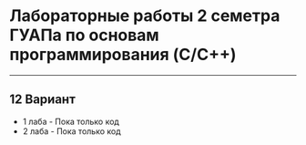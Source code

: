 # Лабораторные работы 2 семетра ГУАПа по основам программирования (C/C++)
<hr>
<h2>12 Вариант</h2>
<ul>
  <li>1 лаба - Пока только код</li>
  <li>2 лаба - Пока только код</li>
  
</ul>
